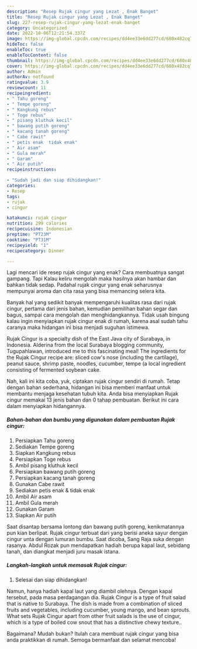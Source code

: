 ```yaml
---
description: "Resep Rujak cingur yang Lezat , Enak Banget"
title: "Resep Rujak cingur yang Lezat , Enak Banget"
slug: 227-resep-rujak-cingur-yang-lezat-enak-banget
category: Uncategorized
date: 2022-10-06T12:21:54.337Z
image: https://img-global.cpcdn.com/recipes/dd4ee33e6dd277cd/680x482cq70/rujak-cingur-foto-resep-utama.jpg
hideToc: false
enableToc: true
enableTocContent: false
thumbnail: https://img-global.cpcdn.com/recipes/dd4ee33e6dd277cd/680x482cq70/rujak-cingur-foto-resep-utama.jpg
cover: https://img-global.cpcdn.com/recipes/dd4ee33e6dd277cd/680x482cq70/rujak-cingur-foto-resep-utama.jpg
author: Admin
authorAv: notfound
ratingvalue: 3.9
reviewcount: 11
recipeingredient:
- " Tahu goreng"
- " Tempe goreng"
- " Kangkung rebus"
- " Toge rebus"
- " pisang kluthuk kecil"
- " bawang putih goreng"
- " kacang tanah goreng"
- " Cabe rawit"
- " petis enak  tidak enak"
- " Air asam"
- " Gula merah"
- " Garam"
- " Air putih"
recipeinstructions:

- "Sudah jadi dan siap dihidangkan!"
categories:
- Resep
tags:
- rujak
- cingur

katakunci: rujak cingur 
nutrition: 299 calories
recipecuisine: Indonesian
preptime: "PT23M"
cooktime: "PT31M"
recipeyield: "1"
recipecategory: Dinner

---
```



Lagi mencari ide resep rujak cingur yang enak? Cara membuatnya sangat gampang. Tapi Kalau keliru mengolah maka hasilnya akan hambar dan bahkan tidak sedap. Padahal rujak cingur yang enak seharusnya mempunyai aroma dan cita rasa yang bisa memancing selera kita.


Banyak hal yang sedikit banyak mempengaruhi kualitas rasa dari rujak cingur, pertama dari jenis bahan, kemudian pemilihan bahan segar dan bagus, sampai cara mengolah dan menghidangkannya. Tidak usah bingung kalau ingin menyiapkan rujak cingur enak di rumah, karena asal sudah tahu caranya maka hidangan ini bisa menjadi suguhan istimewa.

Rujak Cingur is a specialty dish of the East Java city of Surabaya, in Indonesia. Alderina from the local Surabaya blogging community, Tugupahlawan, introduced me to this fascinating meal! The ingredients for the Rujak Cingur recipe are: sliced cow&#39;s nose (including the cartilage), peanut sauce, shrimp paste, noodles, cucumber, tempe (a local ingredient consisting of fermented soybean cake.


Nah, kali ini kita coba, yuk, ciptakan rujak cingur sendiri di rumah. Tetap dengan bahan sederhana, hidangan ini bisa memberi manfaat untuk membantu menjaga kesehatan tubuh kita. Anda bisa menyiapkan Rujak cingur memakai 13 jenis bahan dan 0 tahap pembuatan. Berikut ini cara dalam menyiapkan hidangannya.

<!--inarticleads1-->

##### Bahan-bahan dan bumbu yang digunakan dalam pembuatan Rujak cingur:

1. Persiapkan  Tahu goreng
1. Sediakan  Tempe goreng
1. Siapkan  Kangkung rebus
1. Persiapkan  Toge rebus
1. Ambil  pisang kluthuk kecil
1. Persiapkan  bawang putih goreng
1. Persiapkan  kacang tanah goreng
1. Gunakan  Cabe rawit
1. Sediakan  petis enak &amp; tidak enak
1. Ambil  Air asam
1. Ambil  Gula merah
1. Gunakan  Garam
1. Siapkan  Air putih


Saat disantap bersama lontong dan bawang putih goreng, kenikmatannya pun kian berlipat. Rujak cingur terbuat dari yang berisi aneka sayur dengan cingur unta dengan lumuran bumbu. Saat dicoba, Sang Raja suka dengan rasanya. Abdul Rozak pun mendapatkan hadiah berupa kapal laut, sebidang tanah, dan diangkat menjadi juru masak istana. 

<!--inarticleads2-->

##### Langkah-langkah untuk memasak Rujak cingur:


1. Selesai dan siap dihidangkan!

Namun, hanya hadiah kapal laut yang diambil olehnya. Dengan kapal tersebut, pada masa perdagangan dia. Rujak Cingur is a type of fruit salad that is native to Surabaya. The dish is made from a combination of sliced fruits and vegetables, including cucumber, young mango, and bean sprouts. What sets Rujak Cingur apart from other fruit salads is the use of cingur, which is a type of boiled cow snout that has a distinctive chewy texture.. 

Bagaimana? Mudah bukan? Itulah cara membuat rujak cingur yang bisa anda praktikkan di rumah. Semoga bermanfaat dan selamat mencoba!
